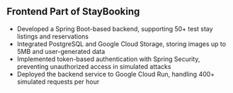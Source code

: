 ## Frontend Part of StayBooking
- Developed a Spring Boot-based backend, supporting 50+ test stay listings and reservations
- Integrated PostgreSQL and Google Cloud Storage, storing images up to 5MB and user-generated data
- Implemented token-based authentication with Spring Security, preventing unauthorized access in simulated attacks
- Deployed the backend service to Google Cloud Run, handling 400+ simulated requests per hour

